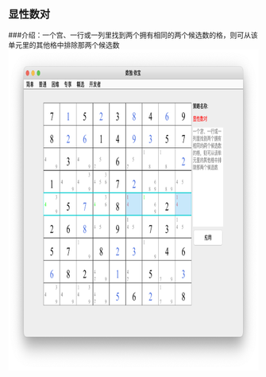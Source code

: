 ## 显性数对    
###介绍：一个宫、一行或一列里找到两个拥有相同的两个候选数的格，则可从该单元里的其他格中排除那两个候选数     
<img src="picture/obvious_pairs_CN.png" width="825" height="645" >